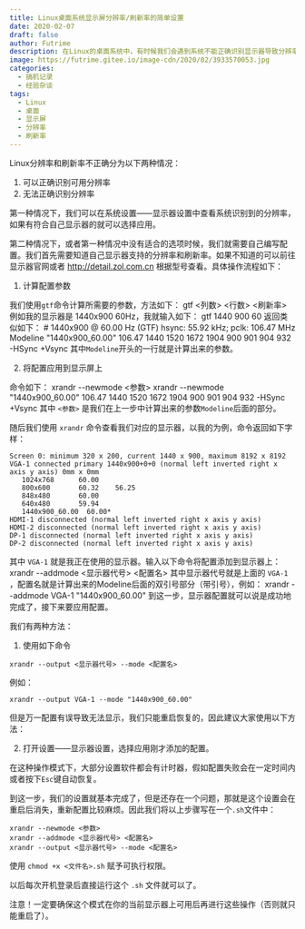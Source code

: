 ```yaml
---
title: Linux桌面系统显示屏分辨率/刷新率的简单设置
date: 2020-02-07
draft: false
author: Futrime
description: 在Linux的桌面系统中，有时候我们会遇到系统不能正确识别显示器导致分辨率和刷新率异常，本篇博客我将简要介绍Linux下设置显示器分辨率和刷新率的方法。
image: https://futrime.gitee.io/image-cdn/2020/02/3933570053.jpg
categories:
  - 搞机记录
  - 经验杂谈
tags:
  - Linux
  - 桌面
  - 显示屏
  - 分辨率
  - 刷新率
---
```


Linux分辨率和刷新率不正确分为以下两种情况：
1. 可以正确识别可用分辨率
2. 无法正确识别分辨率

第一种情况下，我们可以在系统设置——显示器设置中查看系统识别到的分辨率，如果有符合自己显示器的就可以选择应用。

第二种情况下，或者第一种情况中没有适合的选项时候，我们就需要自己编写配置。我们首先需要知道自己显示器支持的分辨率和刷新率。如果不知道的可以前往显示器官网或者 http://detail.zol.com.cn 根据型号查看。具体操作流程如下：

1. 计算配置参数

我们使用`gtf`命令计算所需要的参数，方法如下：
    gtf <列数> <行数> <刷新率>
例如我的显示器是 1440x900 60Hz，我就输入如下：
    gtf 1440 900 60
返回类似如下：
      # 1440x900 @ 60.00 Hz (GTF) hsync: 55.92 kHz; pclk: 106.47 MHz
      Modeline "1440x900_60.00"  106.47  1440 1520 1672 1904  900 901 904 932  -HSync +Vsync
其中`Modeline`开头的一行就是计算出来的参数。

2. 将配置应用到显示屏上

命令如下：
    xrandr --newmode <参数>
    xrandr --newmode "1440x900_60.00"  106.47  1440 1520 1672 1904  900 901 904 932  -HSync +Vsync
其中 `<参数>` 是我们在上一步中计算出来的参数`Modeline`后面的部分。

随后我们使用 `xrandr` 命令查看我们对应的显示器，以我的为例，命令返回如下字样：

```
Screen 0: minimum 320 x 200, current 1440 x 900, maximum 8192 x 8192
VGA-1 connected primary 1440x900+0+0 (normal left inverted right x axis y axis) 0mm x 0mm
   1024x768      60.00  
   800x600       60.32    56.25  
   848x480       60.00  
   640x480       59.94  
   1440x900_60.00  60.00*
HDMI-1 disconnected (normal left inverted right x axis y axis)
HDMI-2 disconnected (normal left inverted right x axis y axis)
DP-1 disconnected (normal left inverted right x axis y axis)
DP-2 disconnected (normal left inverted right x axis y axis)
```

其中 `VGA-1` 就是我正在使用的显示器。输入以下命令将配置添加到显示器上：
    xrandr --addmode <显示器代号> <配置名>
其中显示器代号就是上面的 `VGA-1` ，配置名就是计算出来的Modeline后面的双引号部分（带引号），例如：
    xrandr --addmode VGA-1 "1440x900_60.00"
到这一步，显示器配置就可以说是成功地完成了，接下来要应用配置。

我们有两种方法：
1. 使用如下命令
```
xrandr --output <显示器代号> --mode <配置名>
```
例如：
```
xrandr --output VGA-1 --mode "1440x900_60.00"
```
但是万一配置有误导致无法显示，我们只能重启恢复的，因此建议大家使用以下方法：

2. 打开设置——显示器设置，选择应用刚才添加的配置。

在这种操作模式下，大部分设置软件都会有计时器，假如配置失败会在一定时间内或者按下`Esc`键自动恢复。

到这一步，我们的设置就基本完成了，但是还存在一个问题，那就是这个设置会在重启后消失，重新配置比较麻烦。因此我们将以上步骤写在一个`.sh`文件中：
```shell
xrandr --newmode <参数>
xrandr --addmode <显示器代号> <配置名>
xrandr --output <显示器代号> --mode <配置名>
```
使用 `chmod +x <文件名>.sh` 赋予可执行权限。

以后每次开机登录后直接运行这个 `.sh` 文件就可以了。

注意！一定要确保这个模式在你的当前显示器上可用后再进行这些操作（否则就只能重启了）。
